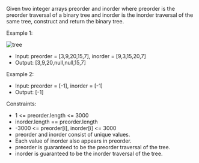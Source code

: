 Given two integer arrays preorder and inorder where preorder is the preorder traversal of a binary tree and inorder is the inorder traversal of the same tree, construct and return the binary tree.

Example 1:

![tree](https://github.com/user-attachments/assets/0a95d444-4baa-4078-a8c7-abbf93e1c3fd)
- Input: preorder = [3,9,20,15,7], inorder = [9,3,15,20,7]
- Output: [3,9,20,null,null,15,7]

Example 2:
- Input: preorder = [-1], inorder = [-1]
- Output: [-1]

Constraints:
- 1 <= preorder.length <= 3000
- inorder.length == preorder.length
- -3000 <= preorder[i], inorder[i] <= 3000
- preorder and inorder consist of unique values.
- Each value of inorder also appears in preorder.
- preorder is guaranteed to be the preorder traversal of the tree.
- inorder is guaranteed to be the inorder traversal of the tree.
